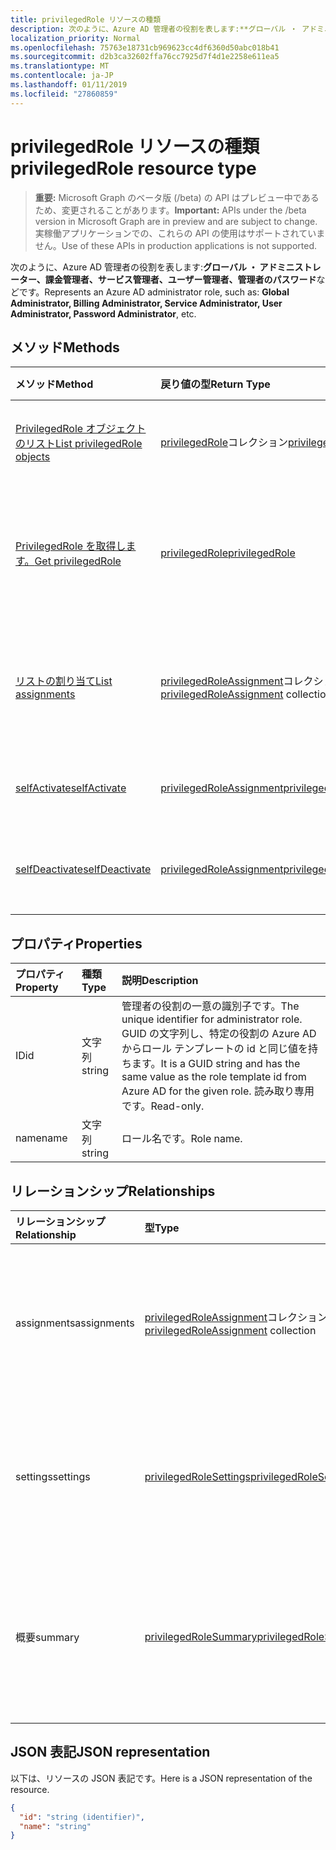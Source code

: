 ```yaml
---
title: privilegedRole リソースの種類
description: 次のように、Azure AD 管理者の役割を表します:**グローバル ・ アドミニストレーター、課金管理者、サービス管理者、ユーザー管理者、管理者のパスワード**などです。
localization_priority: Normal
ms.openlocfilehash: 75763e18731cb969623cc4df6360d50abc018b41
ms.sourcegitcommit: d2b3ca32602ffa76cc7925d7f4d1e2258e611ea5
ms.translationtype: MT
ms.contentlocale: ja-JP
ms.lasthandoff: 01/11/2019
ms.locfileid: "27860859"
---
```

# <a name="privilegedrole-resource-type"></a><span data-ttu-id="6d105-103">privilegedRole リソースの種類</span><span class="sxs-lookup"><span data-stu-id="6d105-103">privilegedRole resource type</span></span>

> <span data-ttu-id="6d105-104">**重要:** Microsoft Graph のベータ版 (/beta) の API はプレビュー中であるため、変更されることがあります。</span><span class="sxs-lookup"><span data-stu-id="6d105-104">**Important:** APIs under the /beta version in Microsoft Graph are in preview and are subject to change.</span></span> <span data-ttu-id="6d105-105">実稼働アプリケーションでの、これらの API の使用はサポートされていません。</span><span class="sxs-lookup"><span data-stu-id="6d105-105">Use of these APIs in production applications is not supported.</span></span>

<span data-ttu-id="6d105-106">次のように、Azure AD 管理者の役割を表します:**グローバル ・ アドミニストレーター、課金管理者、サービス管理者、ユーザー管理者、管理者のパスワード**などです。</span><span class="sxs-lookup"><span data-stu-id="6d105-106">Represents an Azure AD administrator role, such as: **Global Administrator, Billing Administrator, Service Administrator, User Administrator, Password Administrator**, etc.</span></span>


## <a name="methods"></a><span data-ttu-id="6d105-107">メソッド</span><span class="sxs-lookup"><span data-stu-id="6d105-107">Methods</span></span>

| <span data-ttu-id="6d105-108">メソッド</span><span class="sxs-lookup"><span data-stu-id="6d105-108">Method</span></span>           | <span data-ttu-id="6d105-109">戻り値の型</span><span class="sxs-lookup"><span data-stu-id="6d105-109">Return Type</span></span>    |<span data-ttu-id="6d105-110">説明</span><span class="sxs-lookup"><span data-stu-id="6d105-110">Description</span></span>|
|:---------------|:--------|:----------|
|[<span data-ttu-id="6d105-111">PrivilegedRole オブジェクトのリスト</span><span class="sxs-lookup"><span data-stu-id="6d105-111">List privilegedRole objects</span></span>](../api/privilegedrole-list.md) | <span data-ttu-id="6d105-112">[privilegedRole](privilegedrole.md)コレクション</span><span class="sxs-lookup"><span data-stu-id="6d105-112">[privilegedRole](privilegedrole.md) collection</span></span>|<span data-ttu-id="6d105-113">PrivilegedRole のコレクションを取得します。</span><span class="sxs-lookup"><span data-stu-id="6d105-113">Get the collection of privilegedRole.</span></span>|
|[<span data-ttu-id="6d105-114">PrivilegedRole を取得します。</span><span class="sxs-lookup"><span data-stu-id="6d105-114">Get privilegedRole</span></span>](../api/privilegedrole-get.md) | [<span data-ttu-id="6d105-115">privilegedRole</span><span class="sxs-lookup"><span data-stu-id="6d105-115">privilegedRole</span></span>](privilegedrole.md) |<span data-ttu-id="6d105-116">PrivilegedRole オブジェクトのプロパティと関係を参照してください。</span><span class="sxs-lookup"><span data-stu-id="6d105-116">Read properties and relationships of privilegedRole object.</span></span>|
|[<span data-ttu-id="6d105-117">リストの割り当て</span><span class="sxs-lookup"><span data-stu-id="6d105-117">List assignments</span></span>](../api/privilegedrole-list-assignments.md) |<span data-ttu-id="6d105-118">[privilegedRoleAssignment](privilegedroleassignment.md)コレクション</span><span class="sxs-lookup"><span data-stu-id="6d105-118">[privilegedRoleAssignment](privilegedroleassignment.md) collection</span></span>| <span data-ttu-id="6d105-119">このロールの割り当てオブジェクトのコレクションを取得します。</span><span class="sxs-lookup"><span data-stu-id="6d105-119">Get a assignment object collection for this role.</span></span>|
|[<span data-ttu-id="6d105-120">selfActivate</span><span class="sxs-lookup"><span data-stu-id="6d105-120">selfActivate</span></span>](../api/privilegedrole-selfactivate.md)|[<span data-ttu-id="6d105-121">privilegedRoleAssignment</span><span class="sxs-lookup"><span data-stu-id="6d105-121">privilegedRoleAssignment</span></span>](privilegedroleassignment.md)|<span data-ttu-id="6d105-122">割り当て済みのロールをアクティブにします。</span><span class="sxs-lookup"><span data-stu-id="6d105-122">Activate the assigned role.</span></span>|
|[<span data-ttu-id="6d105-123">selfDeactivate</span><span class="sxs-lookup"><span data-stu-id="6d105-123">selfDeactivate</span></span>](../api/privilegedrole-selfdeactivate.md)|[<span data-ttu-id="6d105-124">privilegedRoleAssignment</span><span class="sxs-lookup"><span data-stu-id="6d105-124">privilegedRoleAssignment</span></span>](privilegedroleassignment.md)|<span data-ttu-id="6d105-125">割り当て済みのロールを非アクティブ化します。</span><span class="sxs-lookup"><span data-stu-id="6d105-125">Deactivate the assigned role.</span></span>|

## <a name="properties"></a><span data-ttu-id="6d105-126">プロパティ</span><span class="sxs-lookup"><span data-stu-id="6d105-126">Properties</span></span>
| <span data-ttu-id="6d105-127">プロパティ</span><span class="sxs-lookup"><span data-stu-id="6d105-127">Property</span></span>     | <span data-ttu-id="6d105-128">種類</span><span class="sxs-lookup"><span data-stu-id="6d105-128">Type</span></span>   |<span data-ttu-id="6d105-129">説明</span><span class="sxs-lookup"><span data-stu-id="6d105-129">Description</span></span>|
|:---------------|:--------|:----------|
|<span data-ttu-id="6d105-130">ID</span><span class="sxs-lookup"><span data-stu-id="6d105-130">id</span></span>|<span data-ttu-id="6d105-131">文字列</span><span class="sxs-lookup"><span data-stu-id="6d105-131">string</span></span>|<span data-ttu-id="6d105-132">管理者の役割の一意の識別子です。</span><span class="sxs-lookup"><span data-stu-id="6d105-132">The unique identifier for administrator role.</span></span> <span data-ttu-id="6d105-133">GUID の文字列し、特定の役割の Azure AD からロール テンプレートの id と同じ値を持ちます。</span><span class="sxs-lookup"><span data-stu-id="6d105-133">It is a GUID string and has the same value as the role template id from Azure AD for the given role.</span></span> <span data-ttu-id="6d105-134">読み取り専用です。</span><span class="sxs-lookup"><span data-stu-id="6d105-134">Read-only.</span></span>|
|<span data-ttu-id="6d105-135">name</span><span class="sxs-lookup"><span data-stu-id="6d105-135">name</span></span>|<span data-ttu-id="6d105-136">文字列</span><span class="sxs-lookup"><span data-stu-id="6d105-136">string</span></span>|<span data-ttu-id="6d105-137">ロール名です。</span><span class="sxs-lookup"><span data-stu-id="6d105-137">Role name.</span></span>|

## <a name="relationships"></a><span data-ttu-id="6d105-138">リレーションシップ</span><span class="sxs-lookup"><span data-stu-id="6d105-138">Relationships</span></span>
| <span data-ttu-id="6d105-139">リレーションシップ</span><span class="sxs-lookup"><span data-stu-id="6d105-139">Relationship</span></span> | <span data-ttu-id="6d105-140">型</span><span class="sxs-lookup"><span data-stu-id="6d105-140">Type</span></span>   |<span data-ttu-id="6d105-141">説明</span><span class="sxs-lookup"><span data-stu-id="6d105-141">Description</span></span>|
|:---------------|:--------|:----------|
|<span data-ttu-id="6d105-142">assignments</span><span class="sxs-lookup"><span data-stu-id="6d105-142">assignments</span></span>|<span data-ttu-id="6d105-143">[privilegedRoleAssignment](privilegedroleassignment.md)コレクション</span><span class="sxs-lookup"><span data-stu-id="6d105-143">[privilegedRoleAssignment](privilegedroleassignment.md) collection</span></span>| <span data-ttu-id="6d105-144">このロールの割り当て。</span><span class="sxs-lookup"><span data-stu-id="6d105-144">The assignments for this role.</span></span> <span data-ttu-id="6d105-145">読み取り専用です。</span><span class="sxs-lookup"><span data-stu-id="6d105-145">Read-only.</span></span> <span data-ttu-id="6d105-146">Null 許容型。</span><span class="sxs-lookup"><span data-stu-id="6d105-146">Nullable.</span></span>|
|<span data-ttu-id="6d105-147">settings</span><span class="sxs-lookup"><span data-stu-id="6d105-147">settings</span></span>|[<span data-ttu-id="6d105-148">privilegedRoleSettings</span><span class="sxs-lookup"><span data-stu-id="6d105-148">privilegedRoleSettings</span></span>](privilegedrolesettings.md)| <span data-ttu-id="6d105-149">このロールの設定をします。</span><span class="sxs-lookup"><span data-stu-id="6d105-149">The settings for this role.</span></span> <span data-ttu-id="6d105-150">読み取り専用です。</span><span class="sxs-lookup"><span data-stu-id="6d105-150">Read-only.</span></span> <span data-ttu-id="6d105-151">Null 許容型。</span><span class="sxs-lookup"><span data-stu-id="6d105-151">Nullable.</span></span>|
|<span data-ttu-id="6d105-152">概要</span><span class="sxs-lookup"><span data-stu-id="6d105-152">summary</span></span>|[<span data-ttu-id="6d105-153">privilegedRoleSummary</span><span class="sxs-lookup"><span data-stu-id="6d105-153">privilegedRoleSummary</span></span>](privilegedrolesummary.md)| <span data-ttu-id="6d105-154">この役割の概要情報です。</span><span class="sxs-lookup"><span data-stu-id="6d105-154">The summary information for this role.</span></span> <span data-ttu-id="6d105-155">読み取り専用です。</span><span class="sxs-lookup"><span data-stu-id="6d105-155">Read-only.</span></span> <span data-ttu-id="6d105-156">Null 許容型。</span><span class="sxs-lookup"><span data-stu-id="6d105-156">Nullable.</span></span>|

## <a name="json-representation"></a><span data-ttu-id="6d105-157">JSON 表記</span><span class="sxs-lookup"><span data-stu-id="6d105-157">JSON representation</span></span>

<span data-ttu-id="6d105-158">以下は、リソースの JSON 表記です。</span><span class="sxs-lookup"><span data-stu-id="6d105-158">Here is a JSON representation of the resource.</span></span>

<!-- {
  "blockType": "resource",
  "optionalProperties": [

  ],
  "@odata.type": "microsoft.graph.privilegedRole"
}-->

```json
{
  "id": "string (identifier)",
  "name": "string"
}

```

<!-- uuid: 8fcb5dbc-d5aa-4681-8e31-b001d5168d79
2015-10-25 14:57:30 UTC -->
<!-- {
  "type": "#page.annotation",
  "description": "privilegedRole resource",
  "keywords": "",
  "section": "documentation",
  "tocPath": ""
}-->
